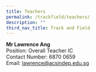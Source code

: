 ```yaml
---
title: Teachers
permalink: /trackfield/teachers/
description: ""
third_nav_title: Track and Field
---
```

**Mr Lawrence Ang** <br>
Position: Overall Teacher IC <br>
Contact Number: 6870 0659 <br>
Email: [lawrence@acsindep.edu.sg](mailto:lawrence@acsindep.edu.sg)
